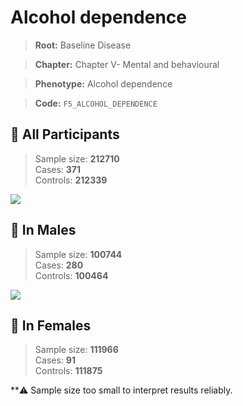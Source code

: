 # Alcohol dependence

> **Root:** Baseline Disease  

> **Chapter:** Chapter V- Mental and behavioural  

> **Phenotype:** Alcohol dependence  

> **Code:** `F5_ALCOHOL_DEPENDENCE`

## 🧪 All Participants  
> Sample size: **212710**  
> Cases: **371**  
> Controls: **212339**
<img src="/Disease/Figures/ALL/Baseline/F5_ALCOHOL_DEPENDENCE.png"/>
<CsvTable src="/Disease/Data/ALL/Baseline/LG_F5_ALCOHOL_DEPENDENCE.csv" label="🔍 View full results" />

## 👨 In Males  
> Sample size: **100744**  
> Cases: **280**  
> Controls: **100464**
<img src="/Disease/Figures/Male/Baseline/F5_ALCOHOL_DEPENDENCE.png"/>
<CsvTable src="/Disease/Data/Male/Baseline/LG_F5_ALCOHOL_DEPENDENCE.csv" label="🔍 View full results" />

## 👩 In Females  
> Sample size: **111966**  
> Cases: **91**  
> Controls: **111875**

**⚠️ Sample size too small to interpret results reliably.
